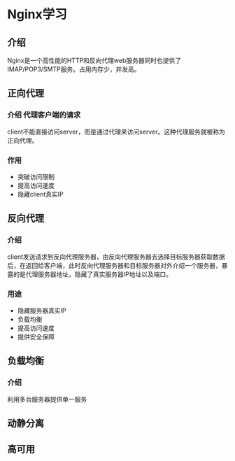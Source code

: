 # Nginx学习

## 介绍

Nginx是一个高性能的HTTP和反向代理web服务器同时也提供了IMAP/POP3/SMTP服务。占用内存少，并发高。

## 正向代理

### 介绍 代理客户端的请求

client不能直接访问server，而是通过代理来访问server。这种代理服务就被称为正向代理。

### 作用

- 突破访问限制
- 提高访问速度
- 隐藏client真实IP

## 反向代理

### 介绍 

client发送请求到反向代理服务器，由反向代理服务器去选择目标服务器获取数据后，在返回给客户端，此时反向代理服务器和目标服务器对外介绍一个服务器，暴露的是代理服务器地址，隐藏了真实服务器IP地址以及端口。

### 用途

- 隐藏服务器真实IP
- 负载均衡
- 提高访问速度
- 提供安全保障

## 负载均衡

### 介绍

利用多台服务器提供单一服务



## 动静分离

## 高可用

